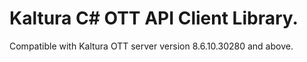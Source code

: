 # Kaltura C# OTT API Client Library.
Compatible with Kaltura OTT server version 8.6.10.30280 and above.
